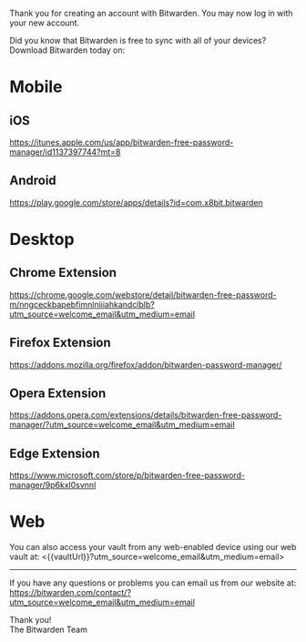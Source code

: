 ﻿Thank you for creating an account with Bitwarden. You may now log in with your new account.

Did you know that Bitwarden is free to sync with all of your devices? Download Bitwarden today on:

Mobile
============

## iOS
<https://itunes.apple.com/us/app/bitwarden-free-password-manager/id1137397744?mt=8>

## Android
<https://play.google.com/store/apps/details?id=com.x8bit.bitwarden>

Desktop
============

## Chrome Extension
<https://chrome.google.com/webstore/detail/bitwarden-free-password-m/nngceckbapebfimnlniiiahkandclblb?utm_source=welcome_email&utm_medium=email>

## Firefox Extension
<https://addons.mozilla.org/firefox/addon/bitwarden-password-manager/>

## Opera Extension
<https://addons.opera.com/extensions/details/bitwarden-free-password-manager/?utm_source=welcome_email&utm_medium=email>

## Edge Extension
<https://www.microsoft.com/store/p/bitwarden-free-password-manager/9p6kxl0svnnl>

Web
============

You can also access your vault from any web-enabled device using our web vault at: <{{vaultUrl}}?utm_source=welcome_email&utm_medium=email>

------------

If you have any questions or problems you can email us from our website at:
<https://bitwarden.com/contact/?utm_source=welcome_email&utm_medium=email>

Thank you!  
The Bitwarden Team
